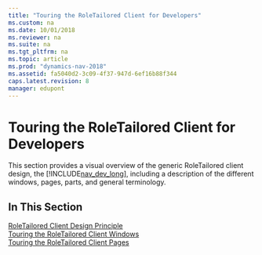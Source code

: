 ```yaml
---
title: "Touring the RoleTailored Client for Developers"
ms.custom: na
ms.date: 10/01/2018
ms.reviewer: na
ms.suite: na
ms.tgt_pltfrm: na
ms.topic: article
ms.prod: "dynamics-nav-2018"
ms.assetid: fa5040d2-3c09-4f37-947d-6ef16b88f344
caps.latest.revision: 8
manager: edupont
---
```

# Touring the RoleTailored Client for Developers
This section provides a visual overview of the generic RoleTailored client design, the [!INCLUDE[nav_dev_long](includes/nav_dev_long_md.md)], including a description of the different windows, pages, parts, and general terminology.  
  
## In This Section  
 [RoleTailored Client Design Principle](RoleTailored-Client-Design-Principle.md)  
  [Touring the RoleTailored Client Windows](Touring-the-RoleTailored-Client-Windows.md)  
  [Touring the RoleTailored Client Pages](Touring-the-RoleTailored-Client-Pages.md)
